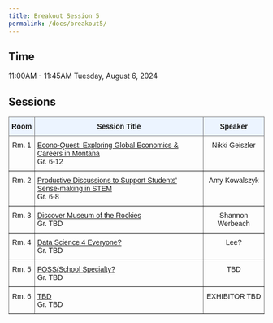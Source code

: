 ```yaml
---
title: Breakout Session 5
permalink: /docs/breakout5/
---
```


## Time

11:00AM - 11:45AM
Tuesday, August 6, 2024

## Sessions

<style type="text/css">
.tg  {border-collapse:collapse;border-spacing:0;}
.tg td{border-color:black;border-style:solid;border-width:1px;font-family:Arial, sans-serif;font-size:14px;
  overflow:hidden;padding:10px 5px;word-break:normal;}
.tg th{border-color:black;border-style:solid;border-width:1px;font-family:Arial, sans-serif;font-size:14px;
  font-weight:normal;overflow:hidden;padding:10px 5px;word-break:normal;}
.tg .tg-c3ow{border-color:inherit;text-align:center;vertical-align:top}
.tg .tg-5w3z{background-color:#ecf4ff;border-color:inherit;text-align:center;vertical-align:top}
.tg .tg-0pky{border-color:inherit;text-align:left;vertical-align:top}
</style>
<table class="tg">
<thead>
  <tr>
    <th class="tg-5w3z"><span style="font-weight:bold">Room</span></th>
    <th class="tg-5w3z"><span style="font-weight:bold">Session Title</span></th>
    <th class="tg-5w3z"><span style="font-weight:bold">Speaker</span></th>
  </tr>
</thead>
<tbody>
  <tr>
    <td class="tg-c3ow">Rm. 1</td>
    <td class="tg-0pky"><a href="https://jake-chipps.github.io/SSI24/docs/b5p1/">Econo-Quest: Exploring Global Economics & Careers in Montana</a><br>Gr. 6-12</td>
    <td class="tg-c3ow">Nikki Geiszler</td>
  </tr>
  <tr>
    <td class="tg-c3ow">Rm. 2</td>
    <td class="tg-0pky"><a href="https://jake-chipps.github.io/SSI24/docs/b5p2/">Productive Discussions to Support Students' Sense-making in STEM</a><br>Gr. 6-8</td>
    <td class="tg-c3ow">Amy Kowalszyk</td>
  </tr>
  <tr>
    <td class="tg-c3ow">Rm. 3</td>
    <td class="tg-0pky"><a href="https://jake-chipps.github.io/SSI24/docs/b5p3/">Discover Museum of the Rockies</a><br>Gr. TBD</td>
    <td class="tg-c3ow">Shannon Werbeach</td>
  </tr>
  <tr>
    <td class="tg-c3ow">Rm. 4</td>
    <td class="tg-0pky"><a href="https://jake-chipps.github.io/SSI24/docs/b5p4/">Data Science 4 Everyone?</a><br>Gr. TBD</td>
    <td class="tg-c3ow">Lee?</td>
  </tr>
  <tr>
    <td class="tg-c3ow">Rm. 5</td>
    <td class="tg-0pky"><a href="https://jake-chipps.github.io/SSI24/docs/b5p5/">FOSS/School Specialty?</a><br>Gr. TBD</td>
    <td class="tg-c3ow">TBD</td>
  </tr>
   <tr>
    <td class="tg-c3ow">Rm. 6</td>
    <td class="tg-0pky"><a href="https://jake-chipps.github.io/SSI24/docs/b5p6/">TBD</a><br>Gr. TBD</td>
    <td class="tg-c3ow">EXHIBITOR TBD</td>
  </tr>
</tbody>
</table>